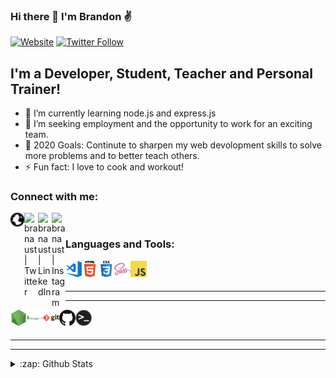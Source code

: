 ### Hi there 👋 I'm Brandon ✌️

[![Website](https://img.shields.io/website?label=BranAust.com&style=for-the-badge&url=https%3A%2F%2Fbranaust.com)](https://branaust.com)
[![Twitter Follow](https://img.shields.io/twitter/follow/branaust?color=1DA1F2&logo=twitter&style=for-the-badge)](https://twitter.com/intent/follow?original_referer=https%3A%2F%2Fgithub.com%2FcodeSTACKr&screen_name=bran_aust)

## I'm a Developer, Student, Teacher and Personal Trainer!

- 🌱 I’m currently learning node.js and express.js
- 👯 I’m seeking employment and the opportunity to work for an exciting team.
- 🥅 2020 Goals: Continute to sharpen my web devolopment skills to solve more problems and to better teach others.
- ⚡ Fun fact: I love to cook and workout!

### Connect with me:

[<img align="left" alt="branaust.com" width="22px" src="https://raw.githubusercontent.com/iconic/open-iconic/master/svg/globe.svg" />][website]
[<img align="left" alt="branaust | Twitter" width="22px" src="https://cdn.jsdelivr.net/npm/simple-icons@v3/icons/twitter.svg" />][twitter]
[<img align="left" alt="branaust | LinkedIn" width="22px" src="https://cdn.jsdelivr.net/npm/simple-icons@v3/icons/linkedin.svg" />][linkedin]
[<img align="left" alt="branaust | Instagram" width="22px" src="https://cdn.jsdelivr.net/npm/simple-icons@v3/icons/instagram.svg" />][instagram]

[website]: https://www.branaust.com
[twitter]: https://twitter.com/bran_aust
[instagram]: https://www.instagram.com/fitdeeno/
[linkedin]: https://www.linkedin.com/in/bran-aust/

<br />

### Languages and Tools:

<img align="left" alt="Visual Studio Code" width="26px" src="https://raw.githubusercontent.com/github/explore/80688e429a7d4ef2fca1e82350fe8e3517d3494d/topics/visual-studio-code/visual-studio-code.png" />
<img align="left" alt="HTML5" width="26px" src="https://raw.githubusercontent.com/github/explore/80688e429a7d4ef2fca1e82350fe8e3517d3494d/topics/html/html.png" />
<img align="left" alt="CSS3" width="26px" src="https://raw.githubusercontent.com/github/explore/80688e429a7d4ef2fca1e82350fe8e3517d3494d/topics/css/css.png" />
<img align="left" alt="Sass" width="26px" src="https://raw.githubusercontent.com/github/explore/80688e429a7d4ef2fca1e82350fe8e3517d3494d/topics/sass/sass.png" />
<img align="left" alt="JavaScript" width="26px" src="https://raw.githubusercontent.com/github/explore/80688e429a7d4ef2fca1e82350fe8e3517d3494d/topics/javascript/javascript.png" />

<!-- [<img align="left" alt="React" width="26px" src="https://raw.githubusercontent.com/github/explore/80688e429a7d4ef2fca1e82350fe8e3517d3494d/topics/react/react.png" />][reactplaylist] -->

<br />
<br />

---

---

<img align="left" alt="Node.js" width="26px" src="https://raw.githubusercontent.com/github/explore/80688e429a7d4ef2fca1e82350fe8e3517d3494d/topics/nodejs/nodejs.png" />
<img align="left" alt="MongoDB" width="26px" src="https://raw.githubusercontent.com/github/explore/80688e429a7d4ef2fca1e82350fe8e3517d3494d/topics/mongodb/mongodb.png" />
<img align="left" alt="Git" width="26px" src="https://raw.githubusercontent.com/github/explore/80688e429a7d4ef2fca1e82350fe8e3517d3494d/topics/git/git.png" />
<img align="left" alt="GitHub" width="26px" src="https://raw.githubusercontent.com/github/explore/78df643247d429f6cc873026c0622819ad797942/topics/github/github.png" />
<img align="left" alt="Terminal" width="26px" src="https://raw.githubusercontent.com/github/explore/80688e429a7d4ef2fca1e82350fe8e3517d3494d/topics/terminal/terminal.png" />
<br />
<br />

---

---

<details>
  <summary>:zap: Github Stats</summary>

  <img align="left" alt="branAust's Github Stats" src="https://github-readme-stats-branaust.vercel.app/api?username=branaust&show_icons=true&hide_border=true"/>

  <!--START_SECTION:activity-->

</details>
